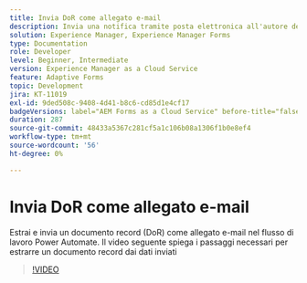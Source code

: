 ```yaml
---
title: Invia DoR come allegato e-mail
description: Invia una notifica tramite posta elettronica all'autore del messaggio di invio con DoR come allegato di posta elettronica
solution: Experience Manager, Experience Manager Forms
type: Documentation
role: Developer
level: Beginner, Intermediate
version: Experience Manager as a Cloud Service
feature: Adaptive Forms
topic: Development
jira: KT-11019
exl-id: 9ded508c-9408-4d41-b8c6-cd85d1e4cf17
badgeVersions: label="AEM Forms as a Cloud Service" before-title="false"
duration: 287
source-git-commit: 48433a5367c281cf5a1c106b08a1306f1b0e8ef4
workflow-type: tm+mt
source-wordcount: '56'
ht-degree: 0%

---
```


# Invia DoR come allegato e-mail

Estrai e invia un documento record (DoR) come allegato e-mail nel flusso di lavoro Power Automate.
Il video seguente spiega i passaggi necessari per estrarre un documento record dai dati inviati
>[!VIDEO](https://video.tv.adobe.com/v/346731?quality=12&learn=on)

